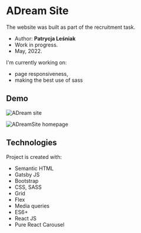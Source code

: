 # ADream Site

The website was built as part of the recruitment task.

* Author: **Patrycja Leśniak**
* Work in progress.
* May, 2022.

I'm currently working on:

* page responsiveness,
* making the best use of sass

## Demo

![ADream site](https://patrycja-i-lesniak.github.io/adream-site/)

![ADreamSite homepage](src/assets/images/my-books-app.jpg)

## Technologies

Project is created with:

* Semantic HTML
* Gatsby JS
* Bootstrap
* CSS, SASS
* Grid
* Flex
* Media queries
* ES6+
* React JS
* Pure React Carousel
